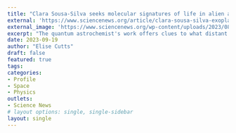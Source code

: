 ```yaml
---
title: "Clara Sousa-Silva seeks molecular signatures of life in alien atmospheres"
external: 'https://www.sciencenews.org/article/clara-sousa-silva-exoplanets-biosignatures'
external_image: 'https://www.sciencenews.org/wp-content/uploads/2023/08/sousa-silva_feat.jpg'
excerpt: "The quantum astrochemist's work offers clues to what distant objects are made of"
date: 2023-09-19
author: "Elise Cutts"
draft: false
featured: true
tags: 
categories: 
- Profile
- Space
- Physics
outlets:
- Science News
# layout options: single, single-sidebar
layout: single
---
```


